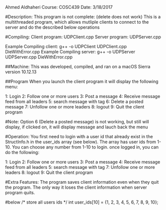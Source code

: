 Ahmed Aldhaheri
Course: COSC439
Date: 3/18/2017

#Description:
This program is not complete: (delete does not work)
This is a multithreaded program, which allows mutliple clients
to connect to the server and do the described below operations

#Compiling:
Client program: UDPClient.cpp
Server program: UDPServer.cpp

Example Compiling client: g++ -o UDPClient UDPClient.cpp DieWithError.cpp
Example Compiling server: g++ -o UDPServer UDPServer.cpp DieWithError.cpp

##Machine:
This was developed, compiled, and ran on a macOS Sierra version 10.12.13

##Program 
When you launch the client program it will display the following menu: 

1: Login
2: Follow one or more users
3: Post a message
4: Receive message feed from all leaders
5: search message with tag
6: Delete a posted message
7: Unfollow one or more leaders
8: logout
9: Quit the client program

#Note: 
Option 6 (Delete a posted message) is not working, but still will display,
if clicked on, it will display message and lauch back the menu

#Operation:
You first need to login with a user id that already exist in the 
StructInfo.h in the user_ids array (see below). The array has user ids from 1-10.
You can choose any number from 1-10 to login. once logged in, you can do the following:

1: Login
2: Follow one or more users
3: Post a message
4: Receive message feed from all leaders
5: search message with tag
7: Unfollow one or more leaders
8: logout
9: Quit the client program

#Extra Features:
The program saves client information even when they quit the program.
The only way it loses the client information when server program quits.

#below
/* store all users ids */
int user_ids[10] = {1, 2, 3, 4, 5, 6, 7, 8, 9, 10};
